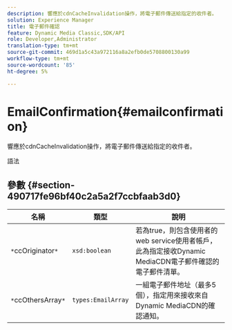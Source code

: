 ```yaml
---
description: 響應於cdnCacheInvalidation操作，將電子郵件傳送給指定的收件者。
solution: Experience Manager
title: 電子郵件確認
feature: Dynamic Media Classic,SDK/API
role: Developer,Administrator
translation-type: tm+mt
source-git-commit: 469d1a5c43a972116a8a2efb0de5708800130a99
workflow-type: tm+mt
source-wordcount: '85'
ht-degree: 5%

---
```



# EmailConfirmation{#emailconfirmation}

響應於cdnCacheInvalidation操作，將電子郵件傳送給指定的收件者。

語法

## 參數 {#section-490717fe96bf40c2a5a2f7ccbfaab3d0}

| 名稱 | 類型 | 說明 |
|---|---|---|
| `*`ccOriginator`*` | `xsd:boolean` | 若為true，則包含使用者的web service使用者帳戶，此為指定接收Dynamic MediaCDN電子郵件確認的電子郵件清單。 |
| `*`ccOthersArray`*` | `types:EmailArray` | 一組電子郵件地址（最多5個），指定用來接收來自Dynamic MediaCDN的確認通知。 |

